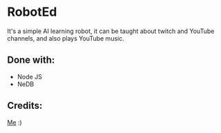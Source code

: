 # RobotEd
It's a simple AI learning robot, it can be taught about twitch and YouTube channels, and also plays YouTube music. 
## Done with:
- Node JS
- NeDB
## Credits:
[Me](http://www.github.com/mococa) :)
